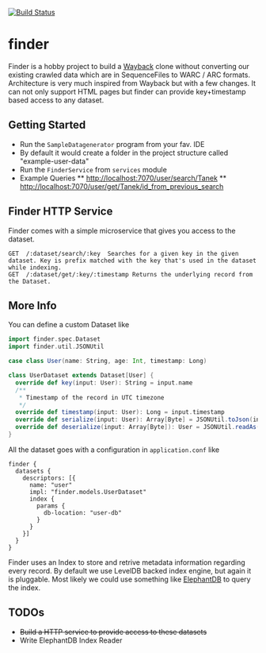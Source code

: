 [![Build Status](https://snap-ci.com/ashwanthkumar/finder/branch/master/build_image)](https://snap-ci.com/ashwanthkumar/finder/branch/master)

# finder
Finder is a hobby project to build a [Wayback](https://github.com/iipc/openwayback/) clone without converting our existing crawled data which are in SequenceFiles to WARC / ARC formats. Architecture is very much inspired from Wayback but with a few changes. It can not only support HTML pages but finder can provide key+timestamp based access to any dataset.

## Getting Started
* Run the `SampleDatagenerator` program from your fav. IDE
* By default it would create a folder in the project structure called "example-user-data"
* Run the `FinderService` from `services` module
* Example Queries
** [http://localhost:7070/user/search/Tanek](http://localhost:7070/user/search/Tanek)
** [http://localhost:7070/user/get/Tanek/id_from_previous_search](http://localhost:7070/user/get/Tanek/id_from_previous_search)

## Finder HTTP Service
Finder comes with a simple microservice that gives you access to the dataset.
```
GET  /:dataset/search/:key  Searches for a given key in the given dataset. Key is prefix matched with the key that's used in the dataset while indexing.
GET  /:dataset/get/:key/:timestamp Returns the underlying record from the Dataset.
```

## More Info
You can define a custom Dataset like
```scala
import finder.spec.Dataset
import finder.util.JSONUtil

case class User(name: String, age: Int, timestamp: Long)

class UserDataset extends Dataset[User] {
  override def key(input: User): String = input.name
  /**
   * Timestamp of the record in UTC timezone
   */
  override def timestamp(input: User): Long = input.timestamp
  override def serialize(input: User): Array[Byte] = JSONUtil.toJson(input).getBytes
  override def deserialize(input: Array[Byte]): User = JSONUtil.readAs(classOf[User])(new String(input))
}
```

All the dataset goes with a configuration in `application.conf` like
```hocon
finder {
  datasets {
    descriptors: [{
      name: "user"
      impl: "finder.models.UserDataset"
      index {
        params {
          db-location: "user-db"
        }
      }
    }]
  }
}
```

Finder uses an Index to store and retrive metadata information regarding every record. By default we use LevelDB backed index engine, but again it is pluggable. Most likely we could use something like [ElephantDB](https://github.com/nathanmarz/elephantdb) to query the index.


## TODOs
- <s>Build a HTTP service to provide access to these datasets</s>
- Write ElephantDB Index Reader
